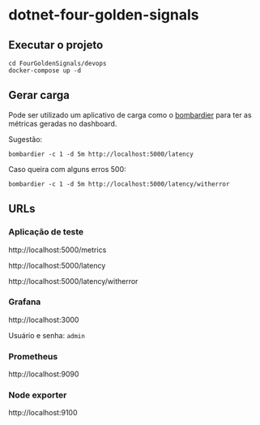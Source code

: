 # dotnet-four-golden-signals

## Executar o projeto

```
cd FourGoldenSignals/devops
docker-compose up -d
```

## Gerar carga

Pode ser utilizado um aplicativo de carga como o [bombardier](https://github.com/codesenberg/bombardier) para ter as métricas geradas no dashboard.

Sugestão:
```
bombardier -c 1 -d 5m http://localhost:5000/latency
```

Caso queira com alguns erros 500:
```
bombardier -c 1 -d 5m http://localhost:5000/latency/witherror
```

## URLs

### Aplicação de teste

http://localhost:5000/metrics

http://localhost:5000/latency

http://localhost:5000/latency/witherror

### Grafana

http://localhost:3000

Usuário e senha: `admin`

### Prometheus

http://localhost:9090

### Node exporter

http://localhost:9100
